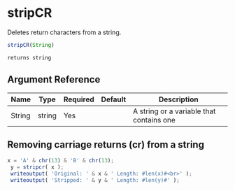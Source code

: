 # stripCR

 Deletes return characters from a string.

```javascript
stripCR(String)
```

```javascript
returns string
```

## Argument Reference

| Name | Type | Required | Default | Description |
| --- | --- | --- | --- | --- |
| String | string | Yes |  | A string or a variable that contains one |

## Removing carriage returns (cr) from a string

```javascript
x = 'A' & chr(13) & 'B' & chr(13); 
 y = stripcr( x ); 
 writeoutput( 'Original: ' & x & ' Length: #len(x)#<br>' ); 
 writeoutput( 'Stripped: ' & y & ' Length: #len(y)#' );
```
